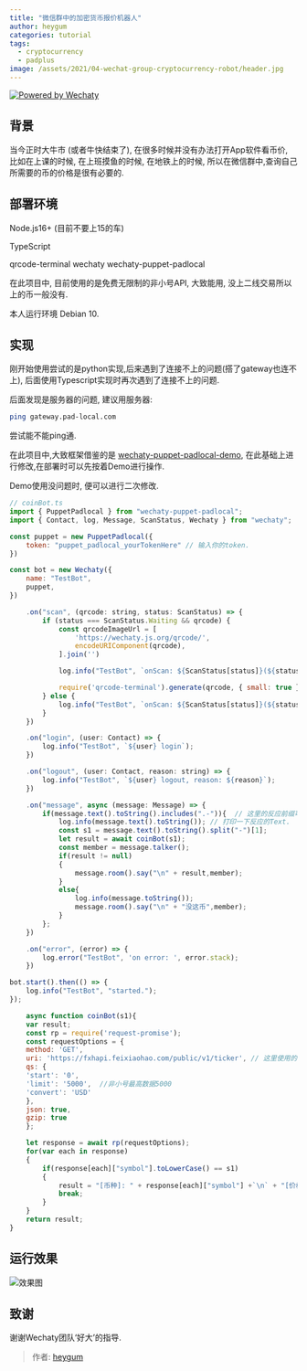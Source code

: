 ```yaml
---
title: "微信群中的加密货币报价机器人"
author: heygum
categories: tutorial
tags:
  - cryptocurrency
  - padplus
image: /assets/2021/04-wechat-group-cryptocurrency-robot/header.jpg
---
```


[![Powered by Wechaty](https://img.shields.io/badge/Powered%20By-Wechaty-brightgreen.svg)](https://wechaty.js.org)

## 背景

当今正时大牛市 (或者牛快结束了), 在很多时候并没有办法打开App软件看币价, 比如在上课的时候, 在上班摸鱼的时候, 在地铁上的时候, 所以在微信群中,查询自己所需要的币的价格是很有必要的.

## 部署环境

Node.js16+ (目前不要上15的车)

TypeScript

qrcode-terminal
wechaty
wechaty-puppet-padlocal

在此项目中, 目前使用的是免费无限制的非小号API, 大致能用, 没上二线交易所以上的币一般没有.

本人运行环境 Debian 10.

## 实现

刚开始使用尝试的是python实现,后来遇到了连接不上的问题(搭了gateway也连不上), 后面使用Typescript实现时再次遇到了连接不上的问题.

后面发现是服务器的问题, 建议用服务器:

```sh
ping gateway.pad-local.com
```

尝试能不能ping通.

在此项目中,大致框架借鉴的是 [wechaty-puppet-padlocal-demo](https://github.com/padlocal/wechaty-puppet-padlocal-demo), 在此基础上进行修改,在部署时可以先按着Demo进行操作.

Demo使用没问题时, 便可以进行二次修改.

```js
// coinBot.ts
import { PuppetPadlocal } from "wechaty-puppet-padlocal";
import { Contact, log, Message, ScanStatus, Wechaty } from "wechaty";

const puppet = new PuppetPadlocal({
    token: "puppet_padlocal_yourTokenHere" // 输入你的token.
}) 

const bot = new Wechaty({
    name: "TestBot",
    puppet,
})

    .on("scan", (qrcode: string, status: ScanStatus) => {
        if (status === ScanStatus.Waiting && qrcode) {
            const qrcodeImageUrl = [
                'https://wechaty.js.org/qrcode/',
                encodeURIComponent(qrcode),
            ].join('')

            log.info("TestBot", `onScan: ${ScanStatus[status]}(${status}) - ${qrcodeImageUrl}`);

            require('qrcode-terminal').generate(qrcode, { small: true })  // show qrcode on console
        } else {
            log.info("TestBot", `onScan: ${ScanStatus[status]}(${status})`);
        }
    })

    .on("login", (user: Contact) => {
        log.info("TestBot", `${user} login`);
    })

    .on("logout", (user: Contact, reason: string) => {
        log.info("TestBot", `${user} logout, reason: ${reason}`);
    })

    .on("message", async (message: Message) => {
        if(message.text().toString().includes(".-")){  // 这里的反应前缀可以根据需求修改
            log.info(message.text().toString()); // 打印一下反应的Text.
            const s1 = message.text().toString().split("-")[1]; 
            let result = await coinBot(s1);
            const member = message.talker();
            if(result != null)
            {
                message.room().say("\n" + result,member);
            }
            else{
                log.info(message.toString());
                message.room().say("\n" + "没这币",member);
            }    
        };
    })

    .on("error", (error) => {
        log.error("TestBot", 'on error: ', error.stack);
    })

bot.start().then(() => {
    log.info("TestBot", "started.");
});

    async function coinBot(s1){
    var result;
    const rp = require('request-promise');
    const requestOptions = {
    method: 'GET',
    uri: 'https://fxhapi.feixiaohao.com/public/v1/ticker', // 这里使用的非小号的API
    qs: {
    'start': '0',
    'limit': '5000',  //非小号最高数据5000
    'convert': 'USD'
    },
    json: true,
    gzip: true
    };

    let response = await rp(requestOptions);
    for(var each in response)
    {
        if(response[each]["symbol"].toLowerCase() == s1)
        {
            result = "[币种]: " + response[each]["symbol"] +`\n` + "[价格]: " +response[each]["price_usd"] + '\n' + "[24小时涨幅]: " + response[each]["percent_change_24h"] + "%";
            break;
        }
    }
    return result;
}

```

## 运行效果

![效果图](/assets/2021/04-wechat-group-cryptocurrency-robot/result.png)

## 致谢

谢谢Wechaty团队‘好大’的指导.

> 作者: [heygum](https://github.com/heygum)
